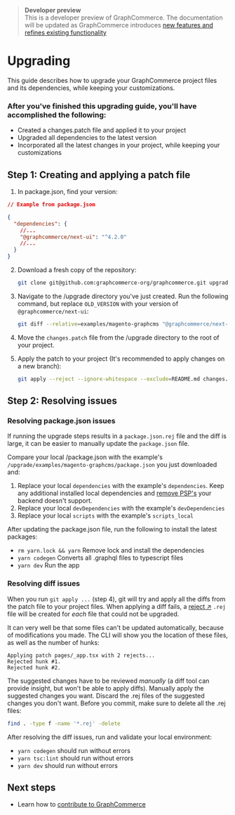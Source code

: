 > **Developer preview**  
> This is a developer preview of GraphCommerce. The documentation will be
> updated as GraphCommerce introduces
> [new features and refines existing functionality](https://github.com/graphcommerce-org/graphcommerce/releases)

# Upgrading

This guide describes how to upgrade your GraphCommerce project files and its
dependencies, while keeping your customizations.

### After you've finished this upgrading guide, you'll have accomplished the following:

- Created a changes.patch file and applied it to your project
- Upgraded all dependencies to the latest version
- Incorporated all the latest changes in your project, while keeping your
  customizations

## Step 1: Creating and applying a patch file

1. In package.json, find your version:

```json
// Example from package.json

{
  "dependencies": {
    //...
    "@graphcommerce/next-ui": "^4.2.0"
    //...
  }
}
```

2. Download a fresh copy of the repository:

   ```bash
   git clone git@github.com:graphcommerce-org/graphcommerce.git upgrade
   ```

3. Navigate to the /upgrade directory you've just created. Run the following
   command, but replace `OLD_VERSION` with your version of
   `@graphcommerce/next-ui`:

   ```bash
   git diff --relative=examples/magento-graphcms "@graphcommerce/next-ui@OLD_VERSION" examples/magento-graphcms ':!examples/magento-graphcms/CHANGELOG.md' > changes.patch
   ```

4. Move the `changes.patch` file from the /upgrade directory to the root of your
   project.

5. Apply the patch to your project (It's recommended to apply changes on a new
   branch):

   ```bash
   git apply --reject --ignore-whitespace --exclude=README.md changes.patch
   ```

## Step 2: Resolving issues

### Resolving package.json issues

If running the upgrade steps results in a `package.json.rej` file and the diff
is large, it can be easier to manually update the `package.json` file.

Compare your local /package.json with the example's
`/upgrade/examples/magento-graphcms/package.json` you just downloaded and:

1. Replace your local `dependencies` with the example's `dependencies`. Keep any
   additional installed local dependencies and
   [remove PSP's](./getting-started/create.md#remove-unused-psps) your backend
   doesn't support.
2. Replace your local `devDependencies` with the example's `devDependencies`
3. Replace your local `scripts` with the example's `scripts_local`

After updating the package.json file, run the following to install the latest
packages:

- `rm yarn.lock && yarn` Remove lock and install the dependencies
- `yarn codegen` Converts all .graphql files to typescript files
- `yarn dev` Run the app

### Resolving diff issues

When you run `git apply ...` (step 4), git will try and apply all the diffs from
the patch file to your project files. When applying a diff fails, a
[reject ↗](https://git-scm.com/docs/git-apply#Documentation/git-apply.txt---reject)
`.rej` file will be created for _each_ file that could not be upgraded.

It can very well be that some files can't be updated automatically, because of
modifications you made. The CLI will show you the location of these files, as
well as the number of hunks:

```
Applying patch pages/_app.tsx with 2 rejects...
Rejected hunk #1.
Rejected hunk #2.
```

The suggested changes have to be reviewed _manually_ (a diff tool can provide
insight, but won't be able to apply diffs). Manually apply the suggested changes
you want. Discard the .rej files of the suggested changes you don't want. Before
you commit, make sure to delete all the .rej files:

```bash
find . -type f -name '*.rej' -delete
```

After resolving the diff issues, run and validate your local environment:

- `yarn codegen` should run without errors
- `yarn tsc:lint` should run without errors
- `yarn dev` should run without errors

## Next steps

- Learn how to [contribute to GraphCommerce](./contributing.md)
